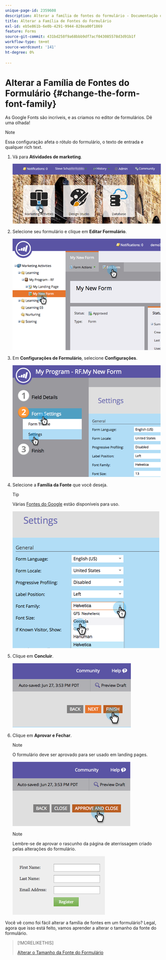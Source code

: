 ```yaml
---
unique-page-id: 2359608
description: Alterar a família de fontes do formulário - Documentação do Marketo - Documentação do produto
title: Alterar a Família de Fontes do Formulário
exl-id: eb5e861b-6e0b-4291-9944-828ea00f1869
feature: Forms
source-git-commit: 431bd258f9a68bbb9df7acf043085578d3d91b1f
workflow-type: tm+mt
source-wordcount: '141'
ht-degree: 0%

---
```


# Alterar a Família de Fontes do Formulário {#change-the-form-font-family}

As Google Fonts são incríveis, e as criamos no editor de formulários. Dê uma olhada!

>[!NOTE]
>
>Essa configuração afeta o rótulo do formulário, o texto de entrada e qualquer rich text.

1. Vá para **Atividades de marketing**.

   ![](assets/login-marketing-activities.png)

1. Selecione seu formulário e clique em **Editar Formulário**.

   ![](assets/image2014-9-15-15-3a47-3a27.png)

1. Em **Configurações de Formulário**, selecione **Configurações**.

   ![](assets/image2014-9-15-15-3a47-3a56.png)

1. Selecione a **Família da Fonte** que você deseja.

   >[!TIP]
   >
   >Várias [Fontes do Google](https://www.google.com/fonts) estão disponíveis para uso.

   ![](assets/image2014-9-15-16-3a0-3a8.png)

1. Clique em **Concluir**.

   ![](assets/image2014-9-15-16-3a0-3a15.png)

1. Clique em **Aprovar e Fechar**.

   >[!NOTE]
   >
   >O formulário deve ser aprovado para ser usado em landing pages.

   ![](assets/image2014-9-15-16-3a1-3a28.png)

   >[!NOTE]
   >
   >Lembre-se de aprovar o rascunho da página de aterrissagem criado pelas alterações do formulário.

   ![](assets/image2014-9-15-16-3a2-3a1.png)

Você vê como foi fácil alterar a família de fontes em um formulário? Legal, agora que isso está feito, vamos aprender a alterar o tamanho da fonte do formulário.

>[!MORELIKETHIS]
>
>[Alterar o Tamanho da Fonte do Formulário](/help/marketo/product-docs/demand-generation/forms/form-design/change-the-form-font-size.md)
